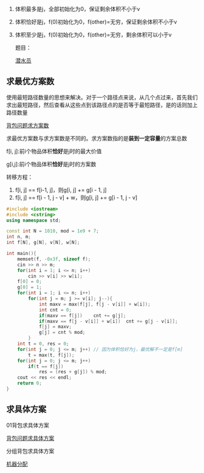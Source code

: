 1. 体积最多是j，全部初始化为0，保证剩余体积不小于v

2. 体积恰好是j，f(0)初始化为0，f(other)=无穷，保证剩余体积不小于v

3. 体积至少是j，f(0)初始化为0，f(other)=无穷，剩余体积可以小于v

   题目：

   [潜水员](https://www.acwing.com/problem/content/1022/)

   



## 求最优方案数

使用最短路径数量的思想来解决。对于一个路径点来说，从几个点过来，首先我们求出最短路径，然后查看从这些点到该路径点的是否等于最短路径，是的话则加上路径数量

[背包问题求方案数](https://www.acwing.com/problem/content/11/)

求最优方案数与求方案数是不同的。求方案数指的是**装到一定容量**的方案总数

f[i, j]:前i个物品体积**恰好**是j时的最大价值

g[i,j]:前i个物品体积**恰好**是j时的方案数

转移方程：

1. f[i, j] == f[i-1, j]，则g[i, j] += g[i - 1, j]
2. f[i, j] == f[i - 1, j - v] + w，则g[i, j] += g[i - 1, j - v]

```c++
#include <iostream>
#include <cstring>
using namespace std;

const int N = 1010, mod = 1e9 + 7;
int n, m;
int f[N], g[N], v[N], w[N];

int main(){
    memset(f, -0x3f, sizeof f);
    cin >> n >> m;
    for(int i = 1; i <= n; i++)
        cin >> v[i] >> w[i];
    f[0] = 0;
    g[0] = 1;
    for(int i = 1; i <= n; i++)
        for(int j = m; j >= v[i]; j--){
            int maxv = max(f[j], f[j - v[i]] + w[i]);
            int cnt = 0;
            if(maxv == f[j])    cnt += g[j];
            if(maxv == f[j - v[i]] + w[i])  cnt += g[j - v[i]];
            f[j] = maxv;
            g[j] = cnt % mod;
        }
    int t = 0, res = 0;
    for(int j = 0; j <= m; j++) // 因为体积恰好为j，最优解不一定是f[m]
        t = max(t, f[j]);
    for(int j = 0; j <= m; j++)
        if(t == f[j])
            res = (res + g[j]) % mod;
    cout << res << endl;
    return 0;
}
```



## 求具体方案

01背包求具体方案

[背包问题求具体方案](https://www.acwing.com/problem/content/12/)

分组背包求具体方案

[机器分配](https://www.acwing.com/problem/content/description/1015/)

